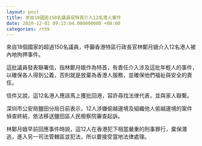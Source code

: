 ```yaml
---
layout: post
title: 來自18國逾150名議員促特首介入12名港人事件
date: 2020-12-02 09:13:04.000000000 +08:00
categories: rthk
---
```


來自18個國家的超過150名議員，呼籲香港特區行政長官林鄭月娥介入12名港人被內地拘押事件。

這批議員發表聯署信，指林鄭月娥作為特首，有責任介入涉及這批年輕人的事件，以確保各人得到公義，否則就是放棄為香港人服務，並確保他們福祉與安全的責任。

信件又說，這12名港人應該馬上獲批回港，容許尋找法律代表，並與家人聯繫。

深圳市公安局鹽田分局日前表示，12人涉嫌偷越邊境及組織他人偷越邊境的案件偵查終結，依法移送鹽田區人民檢察院審查起訴。

林鄭月娥早前回應事件時說，這12人在香港犯下相當嚴重的刑事罪行，棄保潛逃，進入另一司法管轄區並犯法，所以要接受當地法律處理。

